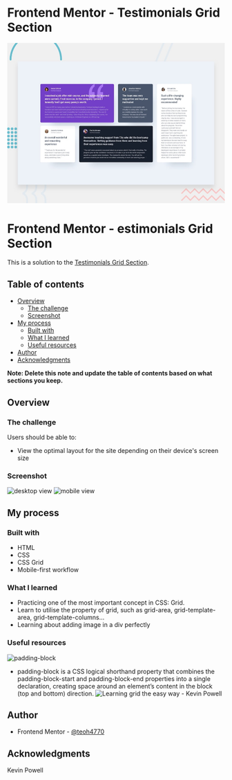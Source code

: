 # Frontend Mentor - Testimonials Grid Section

![Design preview for the Testimonials Grid Section](./design/desktop-preview.jpg)

# Frontend Mentor - estimonials Grid Section

This is a solution to the [Testimonials Grid Section](https://www.frontendmentor.io/challenges/testimonials-grid-section-Nnw6J7Un7/hub). 

## Table of contents

- [Overview](#overview)
  - [The challenge](#the-challenge)
  - [Screenshot](#screenshot)
- [My process](#my-process)
  - [Built with](#built-with)
  - [What I learned](#what-i-learned)
  - [Useful resources](#useful-resources)
- [Author](#author)
- [Acknowledgments](#acknowledgments)

**Note: Delete this note and update the table of contents based on what sections you keep.**

## Overview

### The challenge

Users should be able to:

- View the optimal layout for the site depending on their device's screen size

### Screenshot
![desktop view](https://user-images.githubusercontent.com/98545971/217621672-faea3954-1197-4f44-ac9d-c5973f1fbd8e.png)
![mobile view](https://user-images.githubusercontent.com/98545971/217621988-e51e4ae8-c724-4b63-893a-ee06856f24a0.png)


## My process

### Built with

- HTML
- CSS
- CSS Grid
- Mobile-first workflow

### What I learned
- Practicing one of the most important concept in CSS: Grid.
- Learn to utilise the property of grid, such as grid-area, grid-template-area, grid-template-columns...
- Learning about adding image in a div perfectly

### Useful resources
![padding-block](https://css-tricks.com/almanac/properties/p/padding-block/)
- padding-block is a CSS logical shorthand property that combines the padding-block-start and padding-block-end properties into a single declaration, creating space around an element’s content in the block (top and bottom) direction.
![Learning grid the easy way - Kevin Powell](https://youtu.be/rg7Fvvl3taU)

## Author
- Frontend Mentor - [@teoh4770]([https://www.frontendmentor.io/profile/teoh4770])

## Acknowledgments
Kevin Powell


